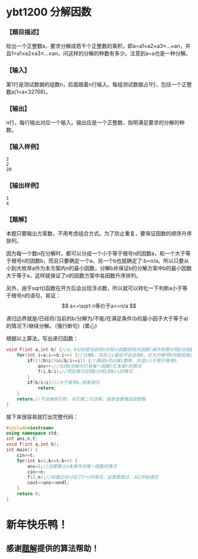# ybt1200 分解因数

### 【题目描述】

给出一个正整数a，要求分解成若干个正整数的乘积，即a=a1×a2×a3×...×an，并且1<a1≤a2≤a3≤...≤an，问这样的分解的种数有多少。注意到a=a也是一种分解。

### 【输入】

第1行是测试数据的组数n，后面跟着n行输入。每组测试数据占1行，包括一个正整数a(1<a<32768)。

### 【输出】

n行，每行输出对应一个输入。输出应是一个正整数，指明满足要求的分解的种数。

### 【输入样例】

```
2
2
20
```
### 【输出样例】

```
1
4
```

### 【题解】

本题只要输出方案数，不用考虑组合方式。为了防止重复，要保证因数的顺序升序排列。

因为每一个数n在分解时，都可以分成一个小于等于根号n的因数a，和一个大于等于根号n的因数b，而且只要确定一个a，另一个b也就确定了:b=n/a。所以只要从小到大枚举a作为本方案内n的最小因数，分解b并保证b的分解方案中b的最小因数大于等于a，这样就保证了n的因数方案中各因数升序排列。

另外，由于sqrt()函数在开方后会出现浮点数，所以就可以转化一下判断a小于等于根号n的语句，易证：
$$
a<=\sqrt n等价于a<=n/a
$$

递归边界就是/已经将/当前的b/分解为/不能/在满足条件(b的最小因子大于等于a)的情况下/继续分解。（强行断句）(累心)

根据以上算法，写出递归函数：

```c++
void f(int a,int b) {//a，b分别是当前的n的较小因数和较大因数(操作将累计将b分成最小因数大于等于a的所有方案数)
    for(int i=a;i<=b;i++) {//分解b，实际上i最后不会达到b，在大约根号b时就会跳出函数
		if((!(b%i))&&(b/i>=i)) {//满足b可以被i整除，并且i小于等于根号b
			ans++;//先将b分解为只有唯一因数(它本身)的情况
			f(i,b/i);//然后再讨论把b分成i和b/i的情况
		}
		if(b/i<i)//i大于根号b,结束递归
         	return;
    }
    return;//不会被执行到，详见第二行注释，但是会使强迫症舒服
}
```

接下来很容易就打出完整代码：

```c++
#include<iostream>
using namespace std;
int ans,n,t;
void f(int a,int b);
int main() {
    cin>>t;
    for(int k=1;k<=t;k++) {
        ans=1;//这要算上n本身作为唯一因数的情况
        cin>>n;
        f(2,n);//前面已经讨论了1*n的情况，这里要跳过，从2开始递归
        cout<<ans<<endl;
    }
    return 0;
}
```

# 新年快乐鸭！

## 感谢[题解](https://blog.csdn.net/Wchenchen0/article/details/81077489)提供的算法帮助！


